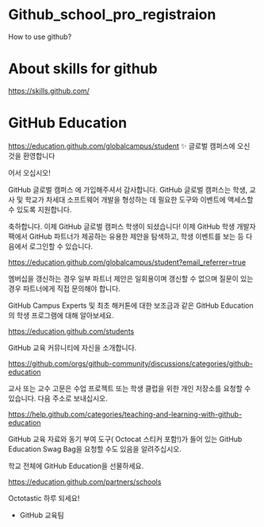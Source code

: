 # Github_school_pro_registraion
How to use github?


# About skills for github
https://skills.github.com/

# GitHub Education	
https://education.github.com/globalcampus/student
✨ 글로벌 캠퍼스에 오신 것을 환영합니다


어서 오십시오!

GitHub 글로벌 캠퍼스 에 가입해주셔서 감사합니다. GitHub 글로벌 캠퍼스는 학생, 교사 및 학교가 차세대 소프트웨어 개발을 형성하는 데 필요한 도구와 이벤트에 액세스할 수 있도록 지원합니다.

축하합니다. 이제 GitHub 글로벌 캠퍼스 학생이 되셨습니다! 이제 GitHub 학생 개발자 팩에서 GitHub 파트너가 제공하는 유용한 제안을 탐색하고, 학생 이벤트를 보는 등 다음에서 로그인할 수 있습니다.

https://education.github.com/globalcampus/student?email_referrer=true

멤버십을 갱신하는 경우 일부 파트너 제안은 일회용이며 갱신할 수 없으며 질문이 있는 경우 파트너에게 직접 문의해야 합니다.

GitHub Campus Experts 및 최초 해커톤에 대한 보조금과 같은 GitHub Education의 학생 프로그램에 대해 알아보세요.

https://education.github.com/students

GitHub 교육 커뮤니티에 자신을 소개합니다.

https://github.com/orgs/github-community/discussions/categories/github-education

교사 또는 교수 고문은 수업 프로젝트 또는 학생 클럽을 위한 개인 저장소를 요청할 수 있습니다. 다음 주소로 보내십시오.

https://help.github.com/categories/teaching-and-learning-with-github-education

GitHub 교육 자료와 동기 부여 도구( Octocat 스티커 포함!)가 들어 있는 GitHub Education Swag Bag을 요청할 수도 있음을 알려주십시오.

학교 전체에 GitHub Education을 선물하세요.

https://education.github.com/partners/schools

Octotastic 하루 되세요!

- GitHub 교육팀
